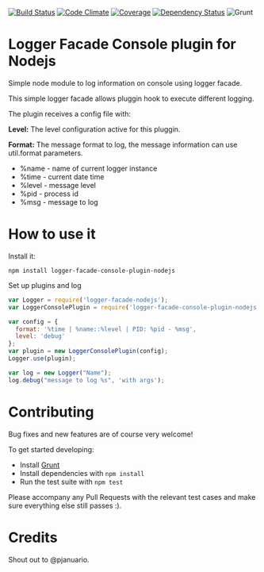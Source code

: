 [![Build Status](https://travis-ci.org/pjanuario/logger-facade-console-plugin-nodejs.svg?branch=master)](https://travis-ci.org/pjanuario/logger-facade-console-plugin-nodejs)
[![Code Climate](https://codeclimate.com/github/pjanuario/logger-facade-console-plugin-nodejs.png)](https://codeclimate.com/github/pjanuario/logger-facade-console-plugin-nodejs)
[![Coverage](http://img.shields.io/codeclimate/coverage/github/pjanuario/logger-facade-console-plugin-nodejs.svg)](https://codeclimate.com/github/pjanuario/logger-facade-console-plugin-nodejs)
[![Dependency Status](https://gemnasium.com/pjanuario/logger-facade-console-plugin-nodejs.svg)](https://gemnasium.com/pjanuario/logger-facade-console-plugin-nodejs)
![Grunt](https://cdn.gruntjs.com/builtwith.png)

# Logger Facade Console plugin for Nodejs

Simple node module to log information on console using logger facade.

This simple logger facade allows pluggin hook to execute different logging.

The plugin receives a config file with:

**Level:** The level configuration active for this pluggin.

**Format:** The message format to log, the message information can use util.format parameters.
 * %name - name of current logger instance
 * %time - current date time
 * %level - message level
 * %pid - process id
 * %msg - message to log

# How to use it

Install it:

```
npm install logger-facade-console-plugin-nodejs
```

Set up plugins and log

```javascript
var Logger = require('logger-facade-nodejs');
var LoggerConsolePlugin = require('logger-facade-console-plugin-nodejs');

var config = {
  format: '%time | %name::%level | PID: %pid - %msg',
  level: 'debug'
};
var plugin = new LoggerConsolePlugin(config);
Logger.use(plugin);

var log = new Logger("Name");
log.debug("message to log %s", 'with args');
```

# Contributing
Bug fixes and new features are of course very welcome!

To get started developing:
 - Install [Grunt](http://gruntjs.com/)
 - Install dependencies with ```npm install```
 - Run the test suite with ```npm test```

Please accompany any Pull Requests with the relevant test cases and make sure everything else still passes :).

# Credits
Shout out to @pjanuario.
